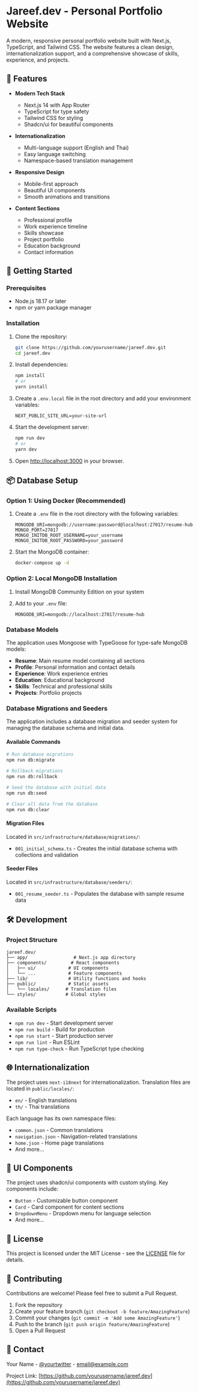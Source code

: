 # Jareef.dev - Personal Portfolio Website

A modern, responsive personal portfolio website built with Next.js, TypeScript, and Tailwind CSS. The website features a clean design, internationalization support, and a comprehensive showcase of skills, experience, and projects.

## 🌟 Features

- **Modern Tech Stack**

  - Next.js 14 with App Router
  - TypeScript for type safety
  - Tailwind CSS for styling
  - Shadcn/ui for beautiful components

- **Internationalization**

  - Multi-language support (English and Thai)
  - Easy language switching
  - Namespace-based translation management

- **Responsive Design**

  - Mobile-first approach
  - Beautiful UI components
  - Smooth animations and transitions

- **Content Sections**
  - Professional profile
  - Work experience timeline
  - Skills showcase
  - Project portfolio
  - Education background
  - Contact information

## 🚀 Getting Started

### Prerequisites

- Node.js 18.17 or later
- npm or yarn package manager

### Installation

1. Clone the repository:

   ```bash
   git clone https://github.com/yourusername/jareef.dev.git
   cd jareef.dev
   ```

2. Install dependencies:

   ```bash
   npm install
   # or
   yarn install
   ```

3. Create a `.env.local` file in the root directory and add your environment variables:

   ```env
   NEXT_PUBLIC_SITE_URL=your-site-url
   ```

4. Start the development server:

   ```bash
   npm run dev
   # or
   yarn dev
   ```

5. Open [http://localhost:3000](http://localhost:3000) in your browser.

## 📦 Database Setup

### Option 1: Using Docker (Recommended)

1. Create a `.env` file in the root directory with the following variables:

   ```env
   MONGODB_URI=mongodb://username:password@localhost:27017/resume-hub
   MONGO_PORT=27017
   MONGO_INITDB_ROOT_USERNAME=your_username
   MONGO_INITDB_ROOT_PASSWORD=your_password
   ```

2. Start the MongoDB container:

   ```bash
   docker-compose up -d
   ```

### Option 2: Local MongoDB Installation

1. Install MongoDB Community Edition on your system
2. Add to your `.env` file:

   ```env
   MONGODB_URI=mongodb://localhost:27017/resume-hub
   ```

### Database Models

The application uses Mongoose with TypeGoose for type-safe MongoDB models:

- **Resume**: Main resume model containing all sections
- **Profile**: Personal information and contact details
- **Experience**: Work experience entries
- **Education**: Educational background
- **Skills**: Technical and professional skills
- **Projects**: Portfolio projects

### Database Migrations and Seeders

The application includes a database migration and seeder system for managing the database schema and initial data.

#### Available Commands

```bash
# Run database migrations
npm run db:migrate

# Rollback migrations
npm run db:rollback

# Seed the database with initial data
npm run db:seed

# Clear all data from the database
npm run db:clear
```

#### Migration Files
Located in `src/infrastructure/database/migrations/`:
- `001_initial_schema.ts` - Creates the initial database schema with collections and validation

#### Seeder Files
Located in `src/infrastructure/database/seeders/`:
- `001_resume_seeder.ts` - Populates the database with sample resume data

## 🛠️ Development

### Project Structure

```
jareef.dev/
├── app/                 # Next.js app directory
├── components/         # React components
│   ├── ui/            # UI components
│   └── ...            # Feature components
├── lib/               # Utility functions and hooks
├── public/            # Static assets
│   └── locales/      # Translation files
└── styles/           # Global styles
```

### Available Scripts

- `npm run dev` - Start development server
- `npm run build` - Build for production
- `npm run start` - Start production server
- `npm run lint` - Run ESLint
- `npm run type-check` - Run TypeScript type checking

## 🌐 Internationalization

The project uses `next-i18next` for internationalization. Translation files are located in `public/locales/`:

- `en/` - English translations
- `th/` - Thai translations

Each language has its own namespace files:

- `common.json` - Common translations
- `navigation.json` - Navigation-related translations
- `home.json` - Home page translations
- And more...

## 🎨 UI Components

The project uses shadcn/ui components with custom styling. Key components include:

- `Button` - Customizable button component
- `Card` - Card component for content sections
- `DropdownMenu` - Dropdown menu for language selection
- And more...

## 📝 License

This project is licensed under the MIT License - see the [LICENSE](LICENSE) file for details.

## 🤝 Contributing

Contributions are welcome! Please feel free to submit a Pull Request.

1. Fork the repository
2. Create your feature branch (`git checkout -b feature/AmazingFeature`)
3. Commit your changes (`git commit -m 'Add some AmazingFeature'`)
4. Push to the branch (`git push origin feature/AmazingFeature`)
5. Open a Pull Request

## 📧 Contact

Your Name - [@yourtwitter](https://twitter.com/yourtwitter) - email@example.com

Project Link: [https://github.com/yourusername/jareef.dev](https://github.com/yourusername/jareef.dev)
